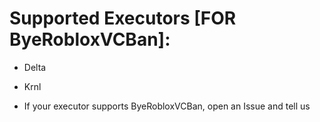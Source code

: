 # Supported Executors [FOR ByeRobloxVCBan]:
- Delta
- Krnl

- If your executor supports ByeRobloxVCBan, open an Issue and tell us